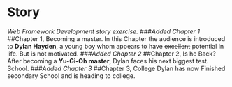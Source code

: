 # Story
 _Web Framework Development story exercise._
 ###*Added Chapter 1*
 ##Chapter 1, Becoming a master.
 In this Chapter the audience is introduced to **Dylan Hayden**, a young
 boy whom appears to have ~~excellent~~ potential in life. But is not motivated.
 ###*Added Chapter 2*
 ##Chapter 2, Is he Back?
 After becoming a **Yu-Gi-Oh master**, Dylan faces his next biggest test.
 School.
 ###*Added Chapter 3*
 ##Chapter 3, College
 Dylan has now Finished secondary School and is heading to college.